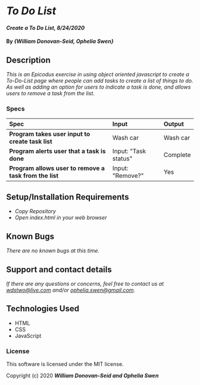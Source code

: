 # _To Do List_

#### _Create a To Do List, 8/24/2020_

#### By _**{William Donovan-Seid, Ophelia Swen}**_

## Description

_This is an Epicodus exercise in using object oriented javascript to create a To-Do-List page where people can add tasks to create a list of things to do. As well as adding an option for users to indicate a task is done, and allows users to remove a task from the list._

### Specs

| Spec | Input | Output |
| :-------------     | :------------- | :------------- |
| **Program takes user input to create task list** | Wash car | Wash car |
| **Program alerts user that a task is done**| Input: "Task status" | Complete |
| **Program allows user to remove a task from the list**| Input: "Remove?" | Yes |

## Setup/Installation Requirements

* _Copy Repository_
* _Open index.html in your web browser_

## Known Bugs

_There are no known bugs at this time._

## Support and contact details

_If there are any questions or concerns, feel free to contact us at wdstwo@live.com and/or ophelia.swen@gmail.com._

## Technologies Used

* HTML
* CSS
* JavaScript

### License

This software is licensed under the MIT license.

Copyright (c) 2020 **_William Donovan-Seid and Ophelia Swen_**
